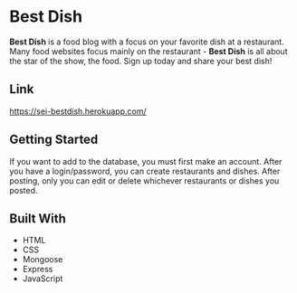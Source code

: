 # Best Dish

**Best Dish** is a food blog with a focus on your favorite dish at a restaurant. Many food websites focus mainly on the restaurant - **Best Dish** is all about the star of the show, the food. Sign up today and share your best dish!

## Link
<https://sei-bestdish.herokuapp.com/>

## Getting Started
If you want to add to the database, you must first make an account. After you have a login/password, you can create restaurants and dishes. After posting, only you can edit or delete whichever restaurants or dishes you posted.

## Built With
- HTML
- CSS
- Mongoose
- Express
- JavaScript
